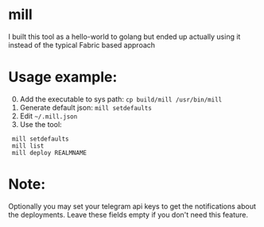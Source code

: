 # mill
I built this tool as a hello-world to golang but ended up actually using it instead of the typical Fabric based approach


# Usage example:
0) Add the executable to sys path: `cp build/mill /usr/bin/mill`
1) Generate default json: `mill setdefaults`
2) Edit `~/.mill.json`
3) Use the tool:
 ```
  mill setdefaults
  mill list
  mill deploy REALMNAME
 ```

# Note:
Optionally you may set your telegram api keys to get the notifications about the deployments. Leave these fields empty if you don't need this feature.
